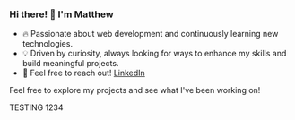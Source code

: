 ### Hi there! 👋 I'm Matthew

- 🔥 Passionate about web development and continuously learning new technologies.
- 💡 Driven by curiosity, always looking for ways to enhance my skills and build meaningful projects.
- 🤝 Feel free to reach out! [LinkedIn](https://www.linkedin.com/in/matthew-neufeld-6027bb1b1/?originalSubdomain=ca)

Feel free to explore my projects and see what I've been working on!

TESTING 1234
